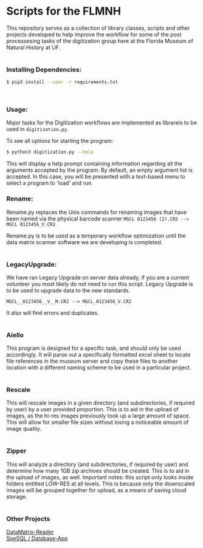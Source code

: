 # Scripts for the FLMNH
This repository serves as a collection of library classes, scripts and other projects developed to help improve the workflow for some of the post processesing tasks of the digitization group here at the Florida Museum of Natural History at UF.
<br/><br/>

### Installing Dependencies:
```sh
$ pip3 install --user -r requirements.txt
```
<br/>

### Usage:
Major tasks for the Digitization workflows are implemented as librareis to be used in ```digitization.py```. 

To see all options for starting the program: 
```sh
$ python3 digitization.py --help
```
This will display a help prompt containing information regarding all the arguments accepted by the program. By default, an empty argument list is accepted. In this case, you will be presented with a text-based menu to select a program to 'load' and run.

### Rename:
Rename.py replaces the Unix commands for renaming images that have been named via the physical barcode scanner 
```MGCL 0123456 (2).CR2 --> MGCL 0123456_V.CR2```

Rename.py is to be used as a temporary workflow optimization until the data matrix scanner software we are developing is completed. 
<br/><br/>


### LegacyUpgrade:
We have ran Legacy Upgrade on server data already, if you are a current volunteer you most likely do not need to run this script.
Legacy Upgrade is to be used to upgrade data to the new standards.

```MGCL__0123456__V__M.CR2 --> MGCL_0123456_V.CR2```

It also will find errors and duplicates.
<br/><br/>

### Aiello
This program is designed for a specific task, and should only be used accordingly. It will parse out a specifically formatted excel sheet to locate file references in the museum server and copy these files to another location with a different naming scheme to be used in a particular project. 
<br/><br/>


### Rescale
This will rescale images in a given directory (and subdirectories, if required by user) by a user provided proportion. This is to aid in the upload of images, as the hi-res images previously took up a large amount of space. This will allow for smaller file sizes without losing a noticeable amount of image quality. 
<br/><br/>


### Zipper
This will analyze a directory (and subdirectories, if required by user) and determine how many 1GB zip archives should be created. This is to aid in the upload of images, as well. Important notes: this script only looks inside folders entitled LOW-RES at all levels. This is because only the downscaled images will be grouped together for upload, as a means of saving cloud storage.
<br/><br/>


### Other Projects
[DataMatrix-Reader](https://github.com/FLMNH-MGCL/DataMatrix-Reader)  
[SpeSQL / Database-App](https://github.com/FLMNH-MGCL/Database-App)
